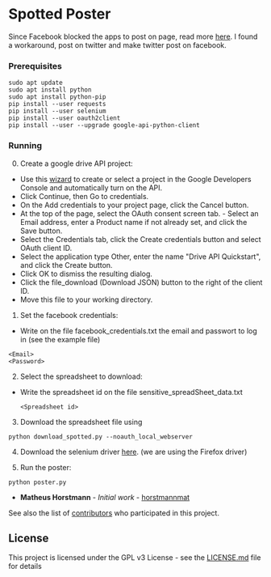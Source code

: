 # Spotted Poster
Since Facebook blocked the apps to post on page, read more [here](https://developers.facebook.com/docs/pages/).
I found a workaround, post on twitter and make twitter post on facebook.

### Prerequisites

```
sudo apt update
sudo apt install python
sudo apt install python-pip
pip install --user requests
pip install --user selenium
pip install --user oauth2client
pip install --user --upgrade google-api-python-client
```

### Running
0) Create a google drive API project:
  - Use this [wizard](https://console.developers.google.com/flows/enableapi?apiid=drive) to create or select a project in the Google Developers Console and automatically turn on the API.
  - Click Continue, then Go to credentials.
  - On the Add credentials to your project page, click the Cancel button.
  - At the top of the page, select the OAuth consent screen tab. - Select an Email address, enter a Product name if not already set, and click the Save button.
  - Select the Credentials tab, click the Create credentials button and select OAuth client ID.
  - Select the application type Other, enter the name "Drive API Quickstart", and click the Create button.
  - Click OK to dismiss the resulting dialog.
  - Click the file_download (Download JSON) button to the right of the client ID.
  - Move this file to your working directory.

1) Set the facebook credentials:
  - Write on the file facebook_credentials.txt the email and passwort to log in (see the example file)
  ```
  <Email>
  <Password>
  ```

2) Select the spreadsheet to download:
  - Write the spreadsheet id on the file sensitive_spreadSheet_data.txt
    ```
    <Spreadsheet id>
    ```

3) Download the spreadsheet file using
```
python download_spotted.py --noauth_local_webserver
```
4) Download the selenium driver [here](https://github.com/mozilla/geckodriver/releases). (we are using the Firefox driver)

5) Run the poster:
```
python poster.py
```


* **Matheus Horstmann** - *Initial work* - [horstmannmat](https://github.com/horstmannmat)

See also the list of [contributors](https://github.com/horstmannmat/spottedPoster/graphs/contributors) who participated in this project.

## License

This project is licensed under the GPL v3 License - see the [LICENSE.md](LICENSE) file for details
